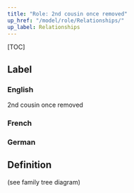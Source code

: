 ```yaml
---
title: "Role: 2nd cousin once removed"
up_href: "/model/role/Relationships/"
up_label: Relationships
---
```


[TOC]

## Label

### English
2nd cousin once removed

### French


### German


## Definition
(see family tree diagram)
